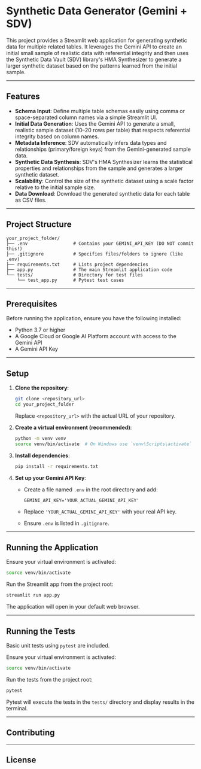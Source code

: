 # Synthetic Data Generator (Gemini + SDV)

This project provides a Streamlit web application for generating synthetic data for multiple related tables. It leverages the Gemini API to create an initial small sample of realistic data with referential integrity and then uses the Synthetic Data Vault (SDV) library's HMA Synthesizer to generate a larger synthetic dataset based on the patterns learned from the initial sample.

---

## Features

* **Schema Input**: Define multiple table schemas easily using comma or space-separated column names via a simple Streamlit UI.
* **Initial Data Generation**: Uses the Gemini API to generate a small, realistic sample dataset (10–20 rows per table) that respects referential integrity based on column names.
* **Metadata Inference**: SDV automatically infers data types and relationships (primary/foreign keys) from the Gemini-generated sample data.
* **Synthetic Data Synthesis**: SDV's HMA Synthesizer learns the statistical properties and relationships from the sample and generates a larger synthetic dataset.
* **Scalability**: Control the size of the synthetic dataset using a scale factor relative to the initial sample size.
* **Data Download**: Download the generated synthetic data for each table as CSV files.

---

## Project Structure

```
your_project_folder/
├── .env                 # Contains your GEMINI_API_KEY (DO NOT commit this!)
├── .gitignore           # Specifies files/folders to ignore (like .env)
├── requirements.txt     # Lists project dependencies
├── app.py               # The main Streamlit application code
└── tests/               # Directory for test files
    └── test_app.py      # Pytest test cases
```

---

## Prerequisites

Before running the application, ensure you have the following installed:

* Python 3.7 or higher
* A Google Cloud or Google AI Platform account with access to the Gemini API
* A Gemini API Key

---

## Setup

1. **Clone the repository**:

   ```bash
   git clone <repository_url>
   cd your_project_folder
   ```

   Replace `<repository_url>` with the actual URL of your repository.

2. **Create a virtual environment (recommended)**:

   ```bash
   python -m venv venv
   source venv/bin/activate  # On Windows use `venv\Scripts\activate`
   ```

3. **Install dependencies**:

   ```bash
   pip install -r requirements.txt
   ```

4. **Set up your Gemini API Key**:

   * Create a file named `.env` in the root directory and add:

     ```env
     GEMINI_API_KEY='YOUR_ACTUAL_GEMINI_API_KEY'
     ```
   * Replace `'YOUR_ACTUAL_GEMINI_API_KEY'` with your real API key.
   * Ensure `.env` is listed in `.gitignore`.

---

## Running the Application

Ensure your virtual environment is activated:

```bash
source venv/bin/activate
```

Run the Streamlit app from the project root:

```bash
streamlit run app.py
```

The application will open in your default web browser.

---

## Running the Tests

Basic unit tests using `pytest` are included.

Ensure your virtual environment is activated:

```bash
source venv/bin/activate
```

Run the tests from the project root:

```bash
pytest
```

Pytest will execute the tests in the `tests/` directory and display results in the terminal.

---

## Contributing

<!-- Optional: Add details on pull request process, code style guidelines, etc. -->

---

## License

<!-- Optional: Add license information here -->
